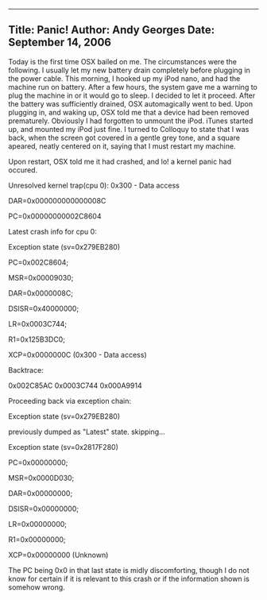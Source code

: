 -----
Title:  Panic!
Author: Andy Georges
Date: September 14, 2006
----







Today is the first time OSX bailed on me. The circumstances were the
following. I usually let my new battery drain completely before plugging
in the power cable. This morning, I hooked up my iPod nano, and had the
machine run on battery. After a few hours, the system gave me a warning
to plug the machine in or it would go to sleep. I decided to let it
proceed. After the battery was sufficiently drained, OSX automagically
went to bed. Upon plugging in, and waking up, OSX told me that a device
had been removed prematurely. Obviously I had forgotten to unmount the
iPod. iTunes started up, and mounted my iPod just fine. I turned to
Colloquy to state that I was back, when the screen got covered in a
gentle grey tone, and a square apeared, neatly centered on it, saying
that I must restart my machine.


Upon restart, OSX told me it had crashed, and lo! a kernel panic had
occured.


Unresolved kernel trap(cpu 0): 0x300 - Data access


DAR=0x000000000000008C


PC=0x00000000002C8604


Latest crash info for cpu 0:


Exception state (sv=0x279EB280)


PC=0x002C8604;


MSR=0x00009030;


DAR=0x0000008C;


DSISR=0x40000000;


LR=0x0003C744;


R1=0x125B3DC0;


XCP=0x0000000C (0x300 - Data access)


Backtrace:


0x002C85AC 0x0003C744 0x000A9914


Proceeding back via exception chain:


Exception state (sv=0x279EB280)


previously dumped as "Latest" state. skipping...


Exception state (sv=0x2817F280)


PC=0x00000000;


MSR=0x0000D030;


DAR=0x00000000;


DSISR=0x00000000;


LR=0x00000000;


R1=0x00000000;


XCP=0x00000000 (Unknown)


The PC being 0x0 in that last state is midly discomforting, though I do
not know for certain if it is relevant to this crash or if the
information shown is somehow wrong.




